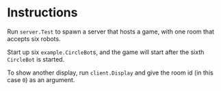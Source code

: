 # Instructions

Run `server.Test` to spawn a server that hosts a game, with one room that accepts six robots.

Start up six `example.CircleBot`s, and the game will start after the sixth `CircleBot` is started.

To show another display, run `client.Display` and give the room id (in this case `0`) as an argument.
